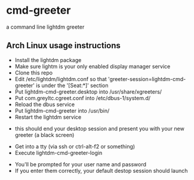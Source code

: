 # cmd-greeter
a command line lightdm greeter

## Arch Linux usage instructions
* Install the lightdm package
* Make sure lightm is your only enabled display manager service
* Clone this repo
* Edit /etc/lightdm/lightdm.conf so that 'greeter-session=lightdm-cmd-greeter' is under the '[Seat:*]' section
* Put lightdm-cmd-greeter.desktop into /usr/share/xgreeters/
* Put com.greyltc.cgreet.conf into /etc/dbus-1/system.d/
* Reload the dbus service
* Put lightdm-cmd-greeter into /usr/bin/
* Restart the lightdm service
 - this should end your desktop session and present you with your new greeter (a black screen)
* Get into a tty (via ssh or ctrl-alt-f2 or something)
* Execute lightdm-cmd-greeter-login
 - You'll be prompted for your user name and password
 - If you enter them correctly, your default destop session should launch
